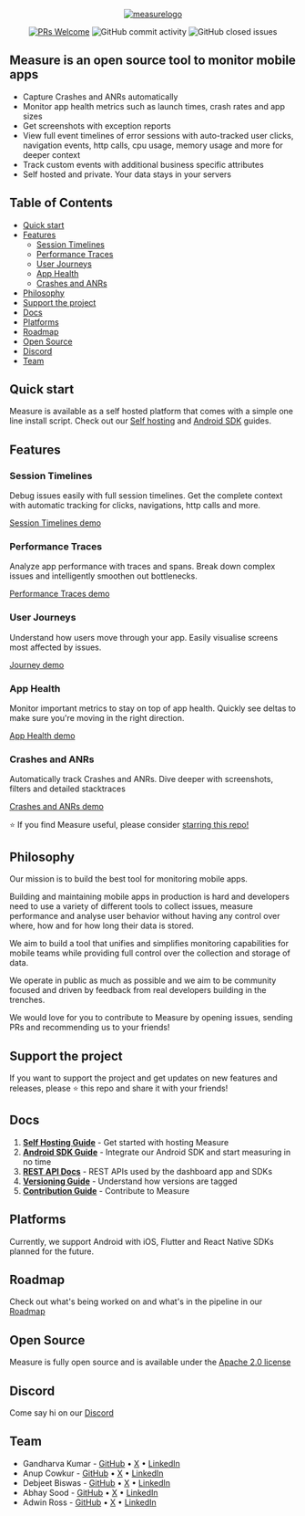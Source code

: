 <p align="center">
  <a href='http://measure.sh'><img alt="measurelogo" src="https://github.com/user-attachments/assets/6d6b161d-653a-4027-83e2-f749140d13d6"></a>
</p>
<p align="center">
  <a href='http://makeapullrequest.com'><img alt='PRs Welcome' src='https://img.shields.io/badge/PRs-welcome-brightgreen.svg?style=shields'/></a>
  <img alt="GitHub commit activity" src="https://img.shields.io/github/commit-activity/m/measure-sh/measure"/>
  <img alt="GitHub closed issues" src="https://img.shields.io/github/issues-closed/measure-sh/measure"/>
</p>

## Measure is an open source tool to monitor mobile apps

- Capture Crashes and ANRs automatically
- Monitor app health metrics such as launch times, crash rates and app sizes 
- Get screenshots with exception reports
- View full event timelines of error sessions with auto-tracked user clicks, navigation events, http calls, cpu usage, memory usage and more for deeper context
- Track custom events with additional business specific attributes
- Self hosted and private. Your data stays in your servers


## Table of Contents
- [Quick start](#quick-start)
- [Features](#features)
  - [Session Timelines](#session-timelines)
  - [Performance Traces](#performance-traces)
  - [User Journeys](#user-journeys)
  - [App Health](#app-health)
  - [Crashes and ANRs](#crashes-and-anrs)
- [Philosophy](#philosophy)
- [Support the project](#support-the-project)
- [Docs](#docs)
- [Platforms](#platforms)
- [Roadmap](#roadmap)
- [Open Source](#open-source)
- [Discord](#discord)
- [Team](#team)

## Quick start

Measure is available as a self hosted platform that comes with a simple one line install script. Check out our [Self hosting](./docs/hosting/README.md) and [Android SDK](./docs/android/README.md) guides.

## Features

### Session Timelines

Debug issues easily with full session timelines. Get the complete context with automatic tracking for clicks, navigations, http calls and more.

[Session Timelines demo](https://github.com/user-attachments/assets/e8bac17c-c8c7-4f19-81e3-1979c7e70969)

### Performance Traces

Analyze app performance with traces and spans. Break down complex issues and intelligently smoothen out bottlenecks. 

[Performance Traces demo](https://github.com/user-attachments/assets/78b86961-ba76-4cc1-a301-8c676c75f6ed)

### User Journeys

Understand how users move through your app. Easily visualise screens most affected by issues.

[Journey demo](https://github.com/user-attachments/assets/54a0f7c5-d078-4e67-a5df-0ae73b2309c9)

### App Health

Monitor important metrics to stay on top of app health. Quickly see deltas to make sure you're moving in the right direction.

[App Health demo](https://github.com/user-attachments/assets/a6e7b57d-2dc8-4671-a461-6708921fdd72)

### Crashes and ANRs

Automatically track Crashes and ANRs. Dive deeper with screenshots, filters and detailed stacktraces

[Crashes and ANRs demo](https://github.com/user-attachments/assets/fb8e3c67-f263-41d7-b547-1f9d09c90ae0)


⭐ If you find Measure useful, please consider [starring this repo!](https://github.com/measure-sh/measure)

## Philosophy

Our mission is to build the best tool for monitoring mobile apps. 

Building and maintaining mobile apps in production is hard and developers need to use a variety of different tools to collect issues, measure performance and analyse user behavior without having any control over where, how and for how long their data is stored. 

We aim to build a tool that unifies and simplifies monitoring capabilities for mobile teams while providing full control over 
the collection and storage of data.

We operate in public as much as possible and we aim to be community focused and driven by feedback from real developers building in the trenches.

We would love for you to contribute to Measure by opening issues, sending PRs and recommending us to your friends! 

## Support the project

If you want to support the project and get updates on new features and releases, please ⭐ this repo and share it with your friends!

## Docs

1. [**Self Hosting Guide**](./docs/hosting/README.md) - Get started with hosting Measure
2. [**Android SDK Guide**](./android/README.md) - Integrate our Android SDK and start measuring in no time
3. [**REST API Docs**](./docs/api/README.md) - REST APIs used by the dashboard app and SDKs
4. [**Versioning Guide**](./docs/versioning/README.md) - Understand how versions are tagged
5. [**Contribution Guide**](./docs/CONTRIBUTING.md) - Contribute to Measure


## Platforms

Currently, we support Android with iOS, Flutter and React Native SDKs planned for the future.

## Roadmap

Check out what's being worked on and what's in the pipeline in our [Roadmap](https://github.com/orgs/measure-sh/projects/5/views/1)

## Open Source

Measure is fully open source and is available under the [Apache 2.0 license](./LICENSE)

## Discord

Come say hi on our [Discord](https://discord.gg/f6zGkBCt42)

## Team

- Gandharva Kumar - [GitHub](https://github.com/gandharva) • [X](https://x.com/gandharva) • [LinkedIn](https://www.linkedin.com/in/gandharvakr/)
- Anup Cowkur - [GitHub](https://github.com/anupcowkur) • [X](https://x.com/anupcowkur) • [LinkedIn](https://www.linkedin.com/in/anupcowkur/)
- Debjeet Biswas - [GitHub](https://github.com/detj) • [X](https://x.com/detj) • [LinkedIn](https://www.linkedin.com/in/debjeet-biswas-9b4337281/)
- Abhay Sood - [GitHub](https://github.com/abhaysood) • [X](https://x.com/abhaysood_) • [LinkedIn](https://www.linkedin.com/in/abhaysood/)
- Adwin Ross - [GitHub](https://github.com/adwinross) • [X](https://x.com/adwinross) • [LinkedIn](https://www.linkedin.com/in/adwin-ronald-ross-0879898b/)
